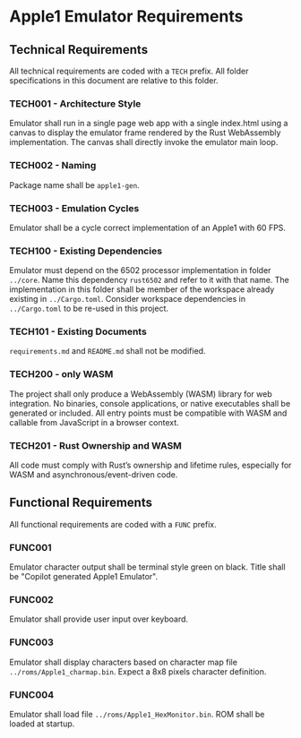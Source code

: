 # Apple1 Emulator Requirements

## Technical Requirements

All technical requirements are coded with a `TECH` prefix. All folder specifications in this document are relative to this folder.

### TECH001 - Architecture Style

Emulator shall run in a single page web app with a single index.html using a canvas to display the emulator frame rendered by the Rust WebAssembly implementation.
The canvas shall directly invoke the emulator main loop.

### TECH002 - Naming

Package name shall be `apple1-gen`.

### TECH003 - Emulation Cycles

Emulator shall be a cycle correct implementation of an Apple1 with 60 FPS.

### TECH100 - Existing Dependencies

Emulator must depend on the 6502 processor implementation in folder `../core`. 
Name this dependency `rust6502` and refer to it with that name.
The implementation in this folder shall be member of the workspace already existing in `../Cargo.toml`.
Consider workspace dependencies in `../Cargo.toml` to be re-used in this project.

### TECH101 - Existing Documents

`requirements.md` and `README.md` shall not be modified.

### TECH200 - only WASM

The project shall only produce a WebAssembly (WASM) library for web integration. No binaries, console applications, or native executables shall be generated or included. All entry points must be compatible with WASM and callable from JavaScript in a browser context.

### TECH201 - Rust Ownership and WASM

All code must comply with Rust’s ownership and lifetime rules, especially for WASM and asynchronous/event-driven code.

## Functional Requirements

All functional requirements are coded with a `FUNC` prefix.

### FUNC001

Emulator character output shall be terminal style green on black.
Title shall be "Copilot generated Apple1 Emulator".

### FUNC002

Emulator shall provide user input over keyboard.

### FUNC003

Emulator shall display characters based on character map file `../roms/Apple1_charmap.bin`. Expect a 8x8 pixels character definition.

### FUNC004

Emulator shall load file `../roms/Apple1_HexMonitor.bin`. ROM shall be loaded at startup.
